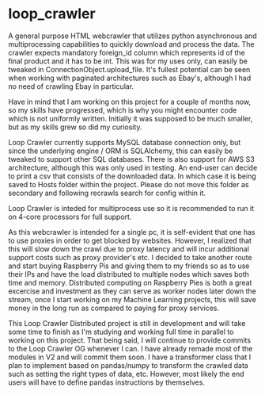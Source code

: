 # loop_crawler
A general purpose HTML webcrawler that utilizes python asynchronous and multiprocessing capabilities to quickly download and process the data.
The crawler expects mandatory foreign_id column which represents id of the final product and it has to be int. This was for my uses only, can easily be tweaked in ConnectionObject.upload_file.
It's fullest potential can be seen when working with paginated architectures such as Ebay's, although I had no need of crawling Ebay in particular.

Have in mind that I am working on this project for a couple of months now, so my skills have progressed, which is why you might encounter code which is not uniformly written. Initially it was supposed to be much smaller, but as my skills grew so did my curiosity.

Loop Crawler currently supports MySQL database connection only, but since the underlying engine / ORM is SQLAlchemy, this can easily be tweaked to support other SQL databases.
There is also support for AWS S3 architecture, although this was only used in testing.
An end-user can decide to print a csv that consists of the downloaded data. In which case it is being saved to Hosts folder within the project. Please do not move this folder as secondary and following recrawls search for config within it.

Loop Crawler is inteded for multiprocess use so it is recommended to run it on 4-core processors for full support. 

As this webcrawler is intended for a single pc, it is self-evident that one has to use proxies in order to get blocked by websites. However, I realized that this will slow down the crawl due to proxy latency and will incur additional support costs such as proxy provider's etc. I decided to take another route and start buying Raspberry Pis and giving them to my friends so as to use their IPs and have the load distributed to multiple nodes which saves both time and memory. Distributed computing on Raspberry Pies is both a great excercise and investment as they can serve as worker nodes later down the stream, once I start working on my Machine Learning projects, this will save money in the long run as compared to paying for proxy services.

This Loop Crawler Distributed project is still in development and will take some time to finish as I'm studying and working full time in parallel to working on this project.
That being said, I will continue to provide commits to the Loop Crawler OG whenever I can. I have already remade most of the modules in V2 and will commit them soon.
I have a transformer class that I plan to implement based on pandas/numpy to transform the crawled data such as setting the right types of data, etc. However, most likely the end users will have to define pandas instructions by themselves.
